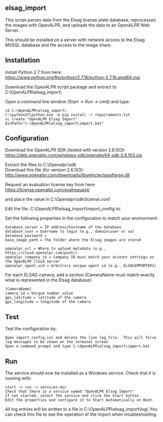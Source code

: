elsag_import
----------------

This script parses data from the Elsag license plate database, reprocesses the images with OpenALPR, and uploads the data to an OpenALPR Web Server.

This should be installed on a server with network access to the Elsag MSSQL database and file access to the image share.  

Installation
-------------

Install Python 2.7 from here:
https://www.python.org/ftp/python/2.7.16/python-2.7.16.amd64.msi

Download the OpenALPR script package and extract to C:\OpenALPR\elsag_import\

Open a command line window (Start -> Run -> cmd) and type:

    cd C:\OpenALPR\elsag_import\
    C:\python27\python.exe -m pip install -r requirements.txt
    sc create "OpenALPR Elsag Import" binPath="C:\OpenALPR\elsag_import\import.bat"

Configuration
--------------

Download the OpenALPR SDK (tested with version 2.6.103):
https://deb.openalpr.com/windows-sdk/openalpr64-sdk-2.6.103.zip

Extract the files to C:\Openalpr\sdk\
Download this file (for version 2.6.103): http://www.openalpr.com/downloads/libvehicleclassifierpy.dll

Request an evaluation license key from here:
https://license.openalpr.com/evalrequest/

and place the value in C:\Openalpr\sdk\license.conf

Edit the file:
C:\OpenALPR\elsag_import\import_config.ini

Set the following properties in the configuration to match your environment:

    database_server = IP address/hostname of the database
    database_user = Username to login (e.g., domain\user or sa)
    database_password = 
    base_image_path = The folder where the Elsag images are stored

    openalpr_url = Where to upload metadata (e.g., https://cloud.openalpr.com/push/)
    openalpr_company_id = Company ID must match your account settings on the OpenALPR Cloud Server
    openalpr_agent_uid = Arbitrary unique agent id (e.g., ELSAGIMPORTER1)

For each ELSAG camera, add a section (CameraName must match exactly what is represented in the Elsag database):

    [CameraName]
    camera_id = Unique number value
    gps_latitude = latitude of the camera
    gps_longitude = longitude of the camera


Test
-------

Test the configuration by:

    Open import_config.ini and delete the line log_file.  This will force log messages to be shown on the terminal screen
    Open a command prompt and type C:\OpenALPR\elsag_import\import.bat

Run
------

The service should now be installed as a Windows service.  Check that it is running with:

    start -> run -> services.msc
    Check that there is a service named "OpenALPR Elsag Import"
    If not started, select the service and click the Start button.
    Edit the properties and configure it to Start Automatically on Boot.

All log entries will be written to a file in C:\OpenALPR\elsag_import\log\  You can check this file to see the operation of the import when troubleshooting.